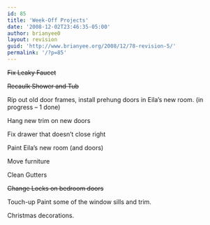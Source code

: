 ```yaml
---
id: 85
title: 'Week-Off Projects'
date: '2008-12-02T23:46:35-05:00'
author: brianyee0
layout: revision
guid: 'http://www.brianyee.org/2008/12/78-revision-5/'
permalink: '/?p=85'
---
```


<span style="text-decoration: line-through;">Fix Leaky Faucet</span>

<span style="text-decoration: line-through;">Recaulk Shower and Tub</span>

Rip out old door frames, install prehung doors in Eila’s new room. (in progress – 1 done)

Hang new trim on new doors

Fix drawer that doesn’t close right

Paint Eila’s new room (and doors)

Move furniture

Clean Gutters

<span style="text-decoration: line-through;">C</span><span style="text-decoration: line-through;">hange Locks on bedroom doors</span>

Touch-up Paint some of the window sills and trim.

Christmas decorations.
